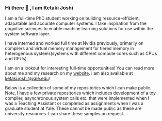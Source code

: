 ### Hi there 👋 , I am Ketaki Joshi

I am a full-time PhD student working on building resource-efficient, adapatable and accurate computer systems. I take inspiration from the cognitive sciences to enable machine learning solutions for use within the system software layer.

I have interned and worked full time at Nvidia previously, primarily on compilers and virtual memory management for tiered memory in heterogenous systems(systems with different compute cores such as CPUs and GPUs).

I am on a lookout for interesting full-time opportunities! You can read more about me and my research on my [website](https://joshi-ketaki.github.io/).
I am also available at ketaki.joshi@yale.edu!

Below is a collection of some of my repositories which I can make public. Note, I have a few private repositories which includes development of a toy compiler, asynchronous system calls etc. that were implemented when I was a Teaching Assistant or completed as assignments when I was a graduate student at Yale. These cannot be made public as these are university resources. I can share these samples on request.

<!--
**Joshi-Ketaki/Joshi-Ketaki** is a ✨ _special_ ✨ repository because its `README.md` (this file) appears on your GitHub profile.

Here are some ideas to get you started:

- 🔭 I’m currently working on ...
- 🌱 I’m currently learning ...
- 👯 I’m looking to collaborate on ...
- 🤔 I’m looking for help with ...
- 💬 Ask me about ...
- 📫 How to reach me: ...
- 😄 Pronouns: ...
- ⚡ Fun fact: ...
-->

